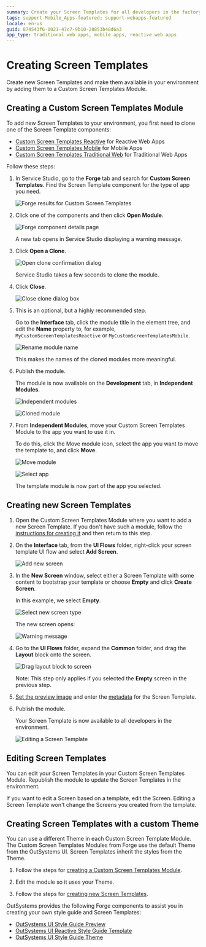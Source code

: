 ```yaml
---
summary: Create your Screen Templates for all developers in the factory.
tags: support-Mobile_Apps-featured; support-webapps-featured
locale: en-us
guid: 874543f6-0021-47c7-9b10-28853b48d6a3
app_type: traditional web apps, mobile apps, reactive web apps
---
```


# Creating Screen Templates

Create new Screen Templates and make them available in your environment by adding them to a Custom Screen Templates Module.

## Creating a Custom Screen Templates Module

To add new Screen Templates to your environment, you first need to clone one of the Screen Template components: 

* [Custom Screen Templates Reactive](https://www.outsystems.com/forge/component-overview/7127/custom-screen-templates-reactive) for Reactive Web Apps
* [Custom Screen Templates Mobile](<https://www.outsystems.com/forge/component-overview/5060/custom-screen-templates-mobile>) for Mobile Apps
* [Custom Screen Templates Traditional Web](<https://www.outsystems.com/forge/component-overview/5089/custom-screen-templates-web>) for Traditional Web Apps

Follow these steps:

1. In Service Studio, go to the **Forge** tab and search for **Custom Screen Templates**. Find the Screen Template component for the type of app you need. 

    ![Forge results for Custom Screen Templates](images/forge-1-ss.png)
    
1. Click one of the components and then click **Open Module**. 
     
    ![Forge component details page](images/forge-2-ss.png)

    A new tab opens in Service Studio displaying a warning message.
     
1. Click **Open a Clone**.

    ![Open clone confirmation dialog](images/forge-3-ss.png)

    Service Studio takes a few seconds to clone the module.

1. Click **Close**.

    ![Close clone dialog box](images/forge-4-ss.png)

1. This is an optional, but a highly recommended step. 

    Go to the **Interface** tab, click the module title in the element tree, and edit the **Name** property to, for example, `MyCustomScreenTemplatesReactive` or `MyCustomScreenTemplatesMobile`. 
    
    ![Rename module name](images/forge-5-ss.png)
    
    This makes the names of the cloned modules more meaningful.

1. Publish the module. 

    The module is now available on the **Development** tab, in **Independent Modules**.

    ![Independent modules](images/forge-6-ss.png)

    ![Cloned module](images/forge-7-ss.png)

1. From **Independent Modules**, move your Custom Screen Templates Module to the app you want to use it in. 

    To do this, click the Move module icon, select the app you want to move the template to, and click **Move**.
    
    ![Move module](images/forge-8-ss.png)
        
    ![Select app](images/forge-9-ss.png)

    The template module is now part of the app you selected.


## Creating new Screen Templates

1. Open the Custom Screen Templates Module where you want to add a new Screen Template. If you don't have such a module, follow the [instructions for creating it](<#creating-custom-screen-templates-module>) and then return to this step.

1. On the **Interface** tab, from the **UI Flows** folder, right-click your screen template UI flow and select **Add Screen**.

    ![Add new screen](images/forge-10-ss.png)

1. In the **New Screen** window, select either a Screen Template with some content to bootstrap your template or choose **Empty** and click **Create Screen**. 

    In this example, we select **Empty**.

    ![Select new screen type](images/forge-11-ss.png)

    The new screen opens: 

    ![Warning message](images/forge-12-ss.png)

1. Go to the **UI Flows** folder, expand the **Common** folder, and drag the **Layout** block onto the screen.

    ![Drag layout block to screen](images/forge-13-ss.png)

    Note: This step only applies if you selected the **Empty** screen in the previous step.

1. [Set the preview image](<reference-metadata.md#preview-image>) and enter the [metadata](<reference-metadata.md>) for the Screen Template.

1. Publish the module.

    Your Screen Template is now available to all developers in the environment.

    ![Editing a Screen Template](images/forge-14-ss.png)

## Editing Screen Templates

You can edit your Screen Templates in your Custom Screen Templates Module. Republish the module to update the Screen Templates in the environment.

If you want to edit a Screen based on a template, edit the Screen. Editing a Screen Template won't change the Screens you created from the template. 

## Creating Screen Templates with a custom Theme

You can use a different Theme in each Custom Screen Template Module. The Custom Screen Templates Modules from Forge use the default Theme from the OutSystems UI. Screen Templates inherit the styles from the Theme. 

1. Follow the steps for [creating a Custom Screen Templates Module](<#creating-custom-screen-templates-module>).

1. Edit the module so it uses your Theme.

1. Follow the steps for [creating new Screen Templates](<#creating-new-screen-templates>).

OutSystems provides the following Forge components to assist you in creating your own style guide and Screen Templates:

* [OutSystems UI Style Guide Preview](https://www.outsystems.com/forge/component-overview/7527/outsystems-ui-style-guide-preview)
* [OutSystems UI Reactive Style Guide Template](https://www.outsystems.com/forge/component-overview/7526/outsystems-ui-reactive-style-guide-template)
* [OutSystems UI Style Guide Theme](https://www.outsystems.com/forge/component-overview/8240/outsystems-ui-style-guide-theme)